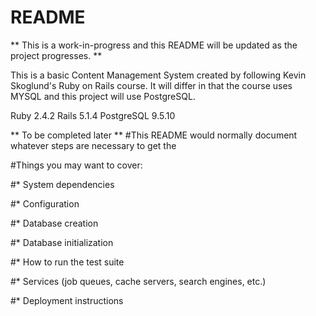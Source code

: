 # README

** This is a work-in-progress and this README will be updated as the project progresses. **

This is a basic Content Management System created by following Kevin Skoglund's Ruby on Rails course. It will differ in that the course uses MYSQL and this project will use PostgreSQL.

Ruby 2.4.2
Rails 5.1.4
PostgreSQL 9.5.10



** To be completed later **
#This README would normally document whatever steps are necessary to get the

#Things you may want to cover:

#* System dependencies

#* Configuration

#* Database creation

#* Database initialization

#* How to run the test suite

#* Services (job queues, cache servers, search engines, etc.)

#* Deployment instructions

